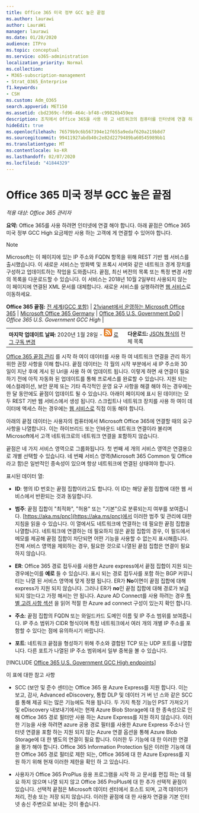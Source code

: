 ```yaml
---
title: Office 365 미국 정부 GCC 높은 끝점
ms.author: laurawi
author: LauraWi
manager: laurawi
ms.date: 01/28/2020
audience: ITPro
ms.topic: conceptual
ms.service: o365-administration
localization_priority: Normal
ms.collection:
- M365-subscription-management
- Strat_O365_Enterprise
f1.keywords:
- CSH
ms.custom: Adm_O365
search.appverid: MET150
ms.assetid: cbd2369c-fd96-464c-bf48-c99826b459ee
description: 조직에서 Office 365을 사용 하 고 네트워크의 컴퓨터를 인터넷에 연결 하지 못하도록 제한 하는 경우 아래에서 아웃 바운드 허용 목록에 포함 해야 하는 끝점 (Fqdn, 포트, Url, IPv4 및 IPv6 주소 범위)을 확인 하 여 컴퓨터에서 Office 365을 정상적으로 사용할 수 있습니다.
hideEdit: true
ms.openlocfilehash: 76579b9c6b567394e12f655a9edaf620a219b8d7
ms.sourcegitcommit: 99411927abdb40c2e82d2279489ba60545989bb1
ms.translationtype: MT
ms.contentlocale: ko-KR
ms.lasthandoff: 02/07/2020
ms.locfileid: "41844329"
---
```

# <a name="office-365-us-government-gcc-high-endpoints"></a>Office 365 미국 정부 GCC 높은 끝점

 *적용 대상: Office 365 관리자*

**요약:** Office 365를 사용 하려면 인터넷에 연결 해야 합니다. 아래 끝점은 Office 365 미국 정부 GCC High 요금제만 사용 하는 고객에 게 연결할 수 있어야 합니다.
  
> [!NOTE]
> Microsoft는 이 페이지에 있는 IP 주소와 FQDN 항목을 위해 REST 기반 웹 서비스를 출시했습니다. 이 새로운 서비스는 방화벽 및 프록시 서버와 같은 네트워크 경계 장치를 구성하고 업데이트하는 작업을 도와줍니다. 끝점, 최신 버전의 목록 또는 특정 변경 사항의 목록을 다운로드할 수 있습니다. 이 서비스는 2018년 10월 2일부터 사용되지 않는 이 페이지에 연결된 XML 문서를 대체합니다. 새로운 서비스를 실행하려면 [웹 서비스](office-365-ip-web-service.md)로 이동하세요.
  
 **Office 365 끝점:** [전 세계(GCC 포함)](urls-and-ip-address-ranges.md) | [21vianet에서 운영하는 Microsoft Office 365](urls-and-ip-address-ranges-21vianet.md)  | [Microsoft Office 365 Germany](office-365-germany-endpoints.md)   |  [Office 365 U.S. Government DoD](office-365-u-s-government-dod-endpoints.md) | *Office 365 U.S. Government GCC High* |
  
|||
|:-----|:-----|
|**마지막 업데이트 날짜:** 2020년 1월 28일 - ![RSS](media/5dc6bb29-25db-4f44-9580-77c735492c4b.png) [로그 구독 변경](https://endpoints.office.com/version/USGOVGCCHigh?allversions=true&format=rss&clientrequestid=b10c5ed1-bad1-445f-b386-b919946339a7) <br/> |**다운로드:** [JSON 형식의](https://endpoints.office.com/endpoints/USGOVGCCHigh?clientrequestid=b10c5ed1-bad1-445f-b386-b919946339a7) 전체 목록 <br/> |
   
 [Office 365 끝점 관리](managing-office-365-endpoints.md) 를 시작 하 여이 데이터를 사용 하 여 네트워크 연결을 관리 하기 위한 권장 사항을 이해 합니다. 끝점 데이터는 각 월의 시작 부분에서 새 IP 주소와 30 일이 지난 후에 게시 된 Url을 사용 하 여 업데이트 됩니다. 이렇게 하면 새 연결이 필요 하기 전에 아직 자동화 된 업데이트를 통해 프로세스를 완료할 수 있습니다. 지원 되는 에스컬레이션, 보안 문제 또는 기타 즉각적인 운영 요구 사항을 해결 해야 하는 경우에는 한 달 동안에도 끝점이 업데이트 될 수 있습니다. 아래이 페이지에 표시 된 데이터는 모두 REST 기반 웹 서비스에서 생성 됩니다. 스크립트나 네트워크 장치를 사용 하 여이 데이터에 액세스 하는 경우에는 [웹 서비스로](office-365-ip-web-service.md) 직접 이동 해야 합니다.

아래의 끝점 데이터는 사용자의 컴퓨터에서 Microsoft Office 365에 연결할 때의 요구 사항을 나열합니다. 이는 하이브리드 또는 인바운드 네트워크 연결이라 불리며 Microsoft에서 고객 네트워크로의 네트워크 연결을 포함하지 않습니다.

끝점은 네 가지 서비스 영역으로 그룹화됩니다. 첫 번째 세 개의 서비스 영역은 연결용으로 개별 선택할 수 있습니다. 네 번째 서비스 영역(Microsoft 365 Common 및 Office 라고 함)은 일반적인 종속성이 있으며 항상 네트워크에 연결된 상태여야 합니다.

표시된 데이터 열:

- **ID**: 행의 ID 번호는 끝점 집합이라고도 합니다. 이 ID는 해당 끝점 집합에 대한 웹 서비스에서 반환되는 것과 동일합니다.

- **범주**: 끝점 집합이 "최적화", "허용" 또는 "기본"으로 분류되는지 여부를 보여줍니다. [https://aka.ms/pnc](https://aka.ms/pnc)에서 이러한 범주 및 관리에 대한 지침을 읽을 수 있습니다. 이 열에서도 네트워크에 연결하는 데 필요한 끝점 집합을 나열합니다. 네트워크에 연결하는 데 필요하지 않은 끝점 집합의 경우, 이 필드에서 메모를 제공해 끝점 집합이 차단되면 어떤 기능을 사용할 수 없는지 표시해줍니다. 전체 서비스 영역을 제외하는 경우, 필요한 것으로 나열된 끝점 집합은 연결이 필요하지 않습니다.

- **ER**: Office 365 경로 접두사를 사용한 Azure express에서 끝점 집합이 지원 되는 경우에는이를 **예로** 들 수 있습니다. 표시 되는 경로 접두사를 포함 하는 BGP 커뮤니티는 나열 된 서비스 영역에 맞게 정렬 됩니다. ER가 **No**이면이 끝점 집합에 대해 express가 지원 되지 않습니다. 그러나 ER가 **no**인 끝점 집합에 대해 경로가 보급 되지 않는다고 가정 해서는 안 됩니다. Azure AD Connect를 사용 하려는 경우 [특별 고려 사항 섹션](https://docs.microsoft.com/azure/active-directory/hybrid/reference-connect-instances#microsoft-azure-government) 을 읽어 적절 한 Azure ad connect 구성이 있는지 확인 합니다.

- **주소**: 끝점 집합의 FQDN 또는 와일드카드 도메인 이름 및 IP 주소 범위를 보여줍니다. IP 주소 범위가 CIDR 형식이며 특정 네트워크에서 여러 개의 개별 IP 주소를 포함할 수 있다는 점에 유의하시기 바랍니다.
 
- **포트**: 네트워크 끝점을 형성하기 위해 주소와 결합된 TCP 또는 UDP 포트를 나열합니다. 다른 포트가 나열된 IP 주소 범위에서 일부 중복을 볼 수 있습니다.
 
[!INCLUDE [Office 365 U.S. Government GCC High endpoints](./includes/office-365-u.s.-government-gcc-high-endpoints.md)]

이 표에 대한 참고 사항

- SCC (보안 및 준수 센터)는 Office 365 용 Azure Express를 지원 합니다. 이는 보고, 감사, Advanced eDiscovery, 통합 DLP 및 데이터 거 버 넌 스와 같은 SCC를 통해 제공 되는 많은 기능에도 적용 됩니다. 두 가지 특정 기능인 PST 가져오기 및 eDiscovery 내보내기에서는 현재 Azure Blob Storage에 대 한 종속성으로 인해 Office 365 경로 필터만 사용 하는 Azure Express를 지원 하지 않습니다. 이러한 기능을 사용 하려면 azure 공용 경로 필터를 사용한 Azure Express 주소나 인터넷 연결을 포함 하는 지원 되지 않는 Azure 연결 옵션을 통해 Azure Blob Storage에 대 한 별도의 연결이 필요 합니다. 이러한 두 기능에 대 한 이러한 연결을 평가 해야 합니다. Office 365 Information Protection 팀은 이러한 기능에 대 한 Office 365 경로 필터로 제한 되는, Office 365에 대 한 Azure Express를 지원 하기 위해 현재 이러한 제한을 확인 하 고 있습니다.

- 사용자가 Office 365 ProPlus 응용 프로그램을 시작 하 고 문서를 편집 하는 데 필요 하지 않으며 나열 되지 않고 Office 365 ProPlus에 대 한 추가 선택적 끝점이 있습니다. 선택적 끝점은 Microsoft 데이터 센터에서 호스트 되며, 고객 데이터가 처리, 전송 또는 저장 되지 않습니다. 이러한 끝점에 대 한 사용자 연결을 기본 인터넷 송신 주변으로 보내는 것이 좋습니다.

